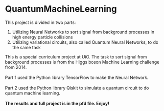 # QuantumMachineLearning
This project is divided in two parts:
1. Utilizing Neural Networks to sort signal from background processes in high energy particle collisions
2. Utilizing variational circuits, also called Quantum Neural Networks, to do the same task
<p>This is a special curriculum project at UiO. The task to sort signal from background processes is from the Higgs boson Machine Learning challenge from 2014. <br><br>
Part 1 used the Python library TensorFlow to make the Neural Network. <br><br>
Part 2 used the Python library Qiskit to simulate a quantum circuit to do quantum machine learning. <br><br>
<strong> The results and full project is in the pfd file. Enjoy! </strong></p>
